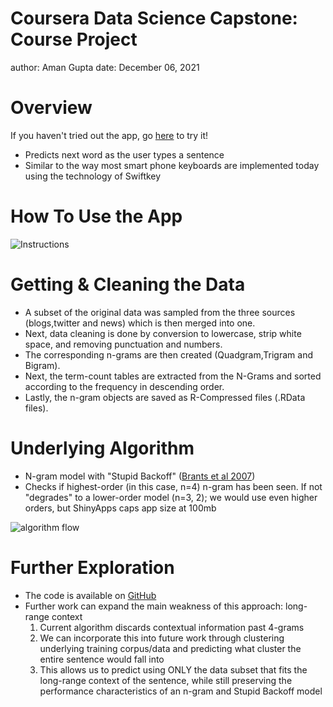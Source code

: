 Coursera Data Science Capstone: Course Project
========================================================
author: Aman Gupta
date: December 06, 2021

Overview
========================================================

If you haven't tried out the app, go [here](https://github.com/amanguptag/Data-Science-Capstone-Project) to try it!

- Predicts next word as the user types a sentence
- Similar to the way most smart phone keyboards are implemented today using the technology of Swiftkey

How To Use the App
========================================================

![Instructions](./www/app.png)


Getting & Cleaning the Data
========================================================

- A subset of the original data was sampled from the three sources (blogs,twitter and news) which is then merged into one.
- Next, data cleaning is done by conversion to lowercase, strip white space, and removing punctuation and numbers.
- The corresponding n-grams are then created (Quadgram,Trigram and Bigram).
- Next, the term-count tables are extracted from the N-Grams and sorted according to the frequency in descending order.
- Lastly, the n-gram objects are saved as R-Compressed files (.RData files).

Underlying Algorithm
========================================================

- N-gram model with "Stupid Backoff" ([Brants et al 2007](http://www.cs.columbia.edu/~smaskey/CS6998-0412/supportmaterial/langmodel_mapreduce.pdf))
- Checks if highest-order (in this case, n=4) n-gram has been seen. If not "degrades" to a lower-order model (n=3, 2); we would use even higher orders, but ShinyApps caps app size at 100mb

<div style="align:top"><img src="./www/algo-flow.png" alt="algorithm flow" /></div>


Further Exploration
========================================================

- The code is available on [GitHub](https://github.com/amanguptag/Data-Science-Capstone-Project)
- Further work can expand the main weakness of this approach: long-range context
    1. Current algorithm discards contextual information past 4-grams
    2. We can incorporate this into future work through clustering underlying training corpus/data and predicting what cluster the entire sentence would fall into
    3. This allows us to predict using ONLY the data subset that fits the long-range context of the sentence, while still preserving the performance characteristics of an n-gram and Stupid Backoff model
